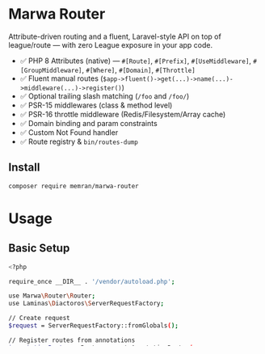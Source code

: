 # Marwa Router

Attribute-driven routing and a fluent, Laravel-style API on top of league/route — with zero League exposure in your app code.

- ✅ PHP 8 Attributes (native) — `#[Route]`, `#[Prefix]`, `#[UseMiddleware]`, `#[GroupMiddleware]`, `#[Where]`, `#[Domain]`, `#[Throttle]`
- ✅ Fluent manual routes (`$app->fluent()->get(...)->name(...)->middleware(...)->register()`)
- ✅ Optional trailing slash matching (`/foo` and `/foo/`)
- ✅ PSR-15 middlewares (class & method level)
- ✅ PSR-16 throttle middleware (Redis/Filesystem/Array cache)
- ✅ Domain binding and param constraints
- ✅ Custom Not Found handler
- ✅ Route registry & `bin/routes-dump`

## Install

```bash
composer require memran/marwa-router
```

# Usage

## Basic Setup

```bash
<?php

require_once __DIR__ . '/vendor/autoload.php';

use Marwa\Router\Router;
use Laminas\Diactoros\ServerRequestFactory;

// Create request
$request = ServerRequestFactory::fromGlobals();

// Register routes from annotations
$annotationRouter = Router::createAnnotationRouter(
    'App\Controllers',
    __DIR__ . '/src/Controllers'
);

$annotationRouter->registerRoutesFromAnnotations();

// Dispatch
$response = Router::dispatch($request);
```

## Controller Example

```bash

namespace App\Controllers;

use Marwa\Router\Attributes\Route;
use Marwa\Router\Attributes\RoutePrefix;
use Psr\Http\Message\ResponseInterface;
use Laminas\Diactoros\Response\JsonResponse;

#[RoutePrefix('/api/users')]
class UserController
{
    #[Route('GET', '', 'users.index')]
    public function index(): ResponseInterface
    {
        return new JsonResponse(['users' => []]);
    }

    #[Route('GET', '/{id:\d+}', 'users.show')]
    public function show(array $args): ResponseInterface
    {
        return new JsonResponse(['user' => ['id' => $args['id']]]);
    }
}
```

# Attributes

## @Route

Define HTTP method and path for a controller method.

```bash
#[Route('GET', '', name: 'index')]
```

## @RoutePrefix

Define a prefix for all routes in a controller.

```bash
#[Prefix('/api/users', name: 'users.')]
```

## @Middleware

Apply middleware to controllers or methods.

```bash
#[Middleware(new AuthMiddleware())]
```

## Print router

Make it executable: chmod +x bin/routes-dump.php
Run: php bin/routes-dump.php

## URL Generator

```bash
$urls = new \Marwa\Router\UrlGenerator($factory->routes());
$show = $urls->for('users.show', ['id' => 42]); // -> /api/users/42
```
